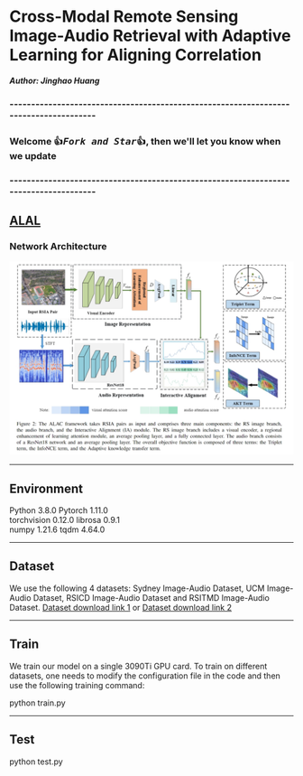 # Cross-Modal Remote Sensing Image-Audio Retrieval with Adaptive Learning for Aligning Correlation

##### Author: Jinghao Huang 

### -------------------------------------------------------------------------------------
### Welcome :+1:_<big>`Fork and Star`</big>_:+1:, then we'll let you know when we update

### -------------------------------------------------------------------------------------

##
## [ALAL](ALAC/README.md)
### Network Architecture
![arch image](./main.png)


--------------------------
## Environment

Python 3.8.0 
Pytorch 1.11.0  
torchvision 0.12.0
librosa 0.9.1  
numpy 1.21.6
tqdm 4.64.0

--------------------------
## Dataset
We use the following 4 datasets: Sydney Image-Audio Dataset, UCM Image-Audio Dataset, RSICD Image-Audio Dataset and RSITMD Image-Audio Dataset. [Dataset download link 1](https://github.com/ninghailong/Cross-Modal-Remote-Sensing-Image-Sound-Retrieval) or [Dataset download link 2]()

--------------------------
## Train

We train our model on a single 3090Ti GPU card. To train on different datasets, one needs to modify the configuration file in the code and then use the following training command:

 python train.py 

--------------------------
## Test

 python test.py
